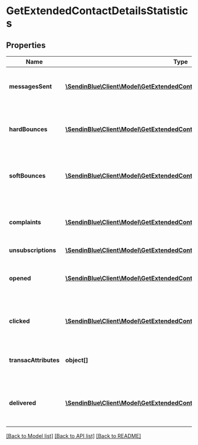 # GetExtendedContactDetailsStatistics

## Properties
Name | Type | Description | Notes
------------ | ------------- | ------------- | -------------
**messagesSent** | [**\SendinBlue\Client\Model\GetExtendedContactDetailsStatisticsMessagesSent[]**](GetExtendedContactDetailsStatisticsMessagesSent.md) | Listing of the sent campaign for the contact | [optional] 
**hardBounces** | [**\SendinBlue\Client\Model\GetExtendedContactDetailsStatisticsMessagesSent[]**](GetExtendedContactDetailsStatisticsMessagesSent.md) | Listing of the hardbounes generated by the contact | [optional] 
**softBounces** | [**\SendinBlue\Client\Model\GetExtendedContactDetailsStatisticsMessagesSent[]**](GetExtendedContactDetailsStatisticsMessagesSent.md) | Listing of the softbounes generated by the contact | [optional] 
**complaints** | [**\SendinBlue\Client\Model\GetExtendedContactDetailsStatisticsMessagesSent[]**](GetExtendedContactDetailsStatisticsMessagesSent.md) | Listing of the complaints generated by the contact | [optional] 
**unsubscriptions** | [**\SendinBlue\Client\Model\GetExtendedContactDetailsStatisticsUnsubscriptions**](GetExtendedContactDetailsStatisticsUnsubscriptions.md) |  | [optional] 
**opened** | [**\SendinBlue\Client\Model\GetExtendedContactDetailsStatisticsOpened[]**](GetExtendedContactDetailsStatisticsOpened.md) | Listing of the openings generated by the contact | [optional] 
**clicked** | [**\SendinBlue\Client\Model\GetExtendedContactDetailsStatisticsClicked[]**](GetExtendedContactDetailsStatisticsClicked.md) | Listing of the clicks generated by the contact | [optional] 
**transacAttributes** | **object[]** | Listing of the transactional attributes for the contact | [optional] 
**delivered** | [**\SendinBlue\Client\Model\GetExtendedContactDetailsStatisticsMessagesSent[]**](GetExtendedContactDetailsStatisticsMessagesSent.md) | Listing of the delivered campaign for the contact | [optional] 

[[Back to Model list]](../../README.md#documentation-for-models) [[Back to API list]](../../README.md#documentation-for-api-endpoints) [[Back to README]](../../README.md)


